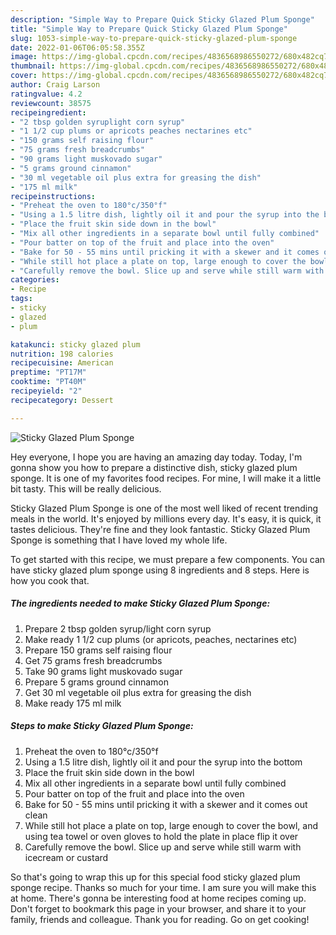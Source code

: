 ```yaml
---
description: "Simple Way to Prepare Quick Sticky Glazed Plum Sponge"
title: "Simple Way to Prepare Quick Sticky Glazed Plum Sponge"
slug: 1053-simple-way-to-prepare-quick-sticky-glazed-plum-sponge
date: 2022-01-06T06:05:58.355Z
image: https://img-global.cpcdn.com/recipes/4836568986550272/680x482cq70/sticky-glazed-plum-sponge-recipe-main-photo.jpg
thumbnail: https://img-global.cpcdn.com/recipes/4836568986550272/680x482cq70/sticky-glazed-plum-sponge-recipe-main-photo.jpg
cover: https://img-global.cpcdn.com/recipes/4836568986550272/680x482cq70/sticky-glazed-plum-sponge-recipe-main-photo.jpg
author: Craig Larson
ratingvalue: 4.2
reviewcount: 38575
recipeingredient:
- "2 tbsp golden syruplight corn syrup"
- "1 1/2 cup plums or apricots peaches nectarines etc"
- "150 grams self raising flour"
- "75 grams fresh breadcrumbs"
- "90 grams light muskovado sugar"
- "5 grams ground cinnamon"
- "30 ml vegetable oil plus extra for greasing the dish"
- "175 ml milk"
recipeinstructions:
- "Preheat the oven to 180°c/350°f"
- "Using a 1.5 litre dish, lightly oil it and pour the syrup into the bottom"
- "Place the fruit skin side down in the bowl"
- "Mix all other ingredients in a separate bowl until fully combined"
- "Pour batter on top of the fruit and place into the oven"
- "Bake for 50 - 55 mins until pricking it with a skewer and it comes out clean"
- "While still hot place a plate on top, large enough to cover the bowl, and using tea towel or oven gloves to hold the plate in place flip it over"
- "Carefully remove the bowl. Slice up and serve while still warm with icecream or custard"
categories:
- Recipe
tags:
- sticky
- glazed
- plum

katakunci: sticky glazed plum 
nutrition: 198 calories
recipecuisine: American
preptime: "PT17M"
cooktime: "PT40M"
recipeyield: "2"
recipecategory: Dessert

---
```



![Sticky Glazed Plum Sponge](https://img-global.cpcdn.com/recipes/4836568986550272/680x482cq70/sticky-glazed-plum-sponge-recipe-main-photo.jpg)

Hey everyone, I hope you are having an amazing day today. Today, I'm gonna show you how to prepare a distinctive dish, sticky glazed plum sponge. It is one of my favorites food recipes. For mine, I will make it a little bit tasty. This will be really delicious.



Sticky Glazed Plum Sponge is one of the most well liked of recent trending meals in the world. It's enjoyed by millions every day. It's easy, it is quick, it tastes delicious. They're fine and they look fantastic. Sticky Glazed Plum Sponge is something that I have loved my whole life.


To get started with this recipe, we must prepare a few components. You can have sticky glazed plum sponge using 8 ingredients and 8 steps. Here is how you cook that.

<!--inarticleads1-->

##### The ingredients needed to make Sticky Glazed Plum Sponge:

1. Prepare 2 tbsp golden syrup/light corn syrup
1. Make ready 1 1/2 cup plums (or apricots, peaches, nectarines etc)
1. Prepare 150 grams self raising flour
1. Get 75 grams fresh breadcrumbs
1. Take 90 grams light muskovado sugar
1. Prepare 5 grams ground cinnamon
1. Get 30 ml vegetable oil plus extra for greasing the dish
1. Make ready 175 ml milk




<!--inarticleads2-->

##### Steps to make Sticky Glazed Plum Sponge:

1. Preheat the oven to 180°c/350°f
1. Using a 1.5 litre dish, lightly oil it and pour the syrup into the bottom
1. Place the fruit skin side down in the bowl
1. Mix all other ingredients in a separate bowl until fully combined
1. Pour batter on top of the fruit and place into the oven
1. Bake for 50 - 55 mins until pricking it with a skewer and it comes out clean
1. While still hot place a plate on top, large enough to cover the bowl, and using tea towel or oven gloves to hold the plate in place flip it over
1. Carefully remove the bowl. Slice up and serve while still warm with icecream or custard




So that's going to wrap this up for this special food sticky glazed plum sponge recipe. Thanks so much for your time. I am sure you will make this at home. There's gonna be interesting food at home recipes coming up. Don't forget to bookmark this page in your browser, and share it to your family, friends and colleague. Thank you for reading. Go on get cooking!
